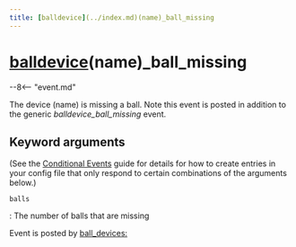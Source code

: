 ```yaml
---
title: [balldevice](../index.md)(name)_ball_missing
---
```


# [balldevice](../index.md)(name)_ball_missing


--8<-- "event.md"

The device (name) is missing a ball. Note this event is posted in
addition to the generic *balldevice_ball_missing* event.

## Keyword arguments

(See the [Conditional Events](overview/conditional.md)
guide for details for how to create entries in your config file that
only respond to certain combinations of the arguments below.)

`balls`

:   The number of balls that are missing

Event is posted by [ball_devices:](../config/ball_devices.md)
